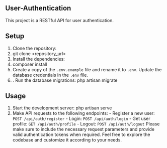 ## User-Authentication
This project is a RESTful API for user authentication. 
## Setup
1. Clone the repository:
2. git clone <repository_url>
3.   Install the dependencies:
4. composer install
5.  Create a copy of the `.env.example` file and rename it to `.env`. Update the database credentials in the `.env` file.
6.   . Run the database migrations:  php artisan migrate
 ## Usage 
 1. Start the development server:  php artisan serve
 2. Make API requests to the following endpoints:  - Register a new user: `POST /api/auth/register` - Login: `POST /api/auth/login` - Get user profile: `GET /api/auth/profile` - Logout: `POST /api/auth/logout`  Please make sure to include the necessary request parameters and provide valid authentication tokens when required.  Feel free to explore the codebase and customize it according to your needs.
